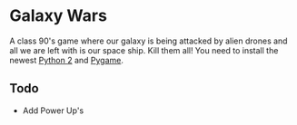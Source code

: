 # Galaxy Wars

A class 90's game where our galaxy is being attacked by alien drones and all we are left with is our space ship. Kill them all!
You need to install the newest [Python 2](https://www.python.org/) and [Pygame](http://pygame.org/).

## Todo
* Add Power Up's

